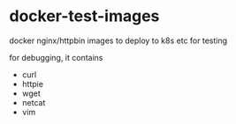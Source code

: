 # docker-test-images
docker nginx/httpbin images to deploy to k8s etc for testing

for debugging, it contains 
- curl
- httpie
- wget
- netcat
- vim


